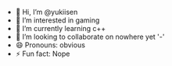 - 👋 Hi, I’m @yukiisen
- 👀 I’m interested in gaming
- 🌱 I’m currently learning c++
- 💞️ I’m looking to collaborate on nowhere yet '-'
- 😄 Pronouns: obvious
- ⚡ Fun fact: Nope

<!---
yukiisen/yukiisen is a ✨ special ✨ repository because its `README.md` (this file) appears on your GitHub profile.
You can click the Preview link to take a look at your changes.
--->
